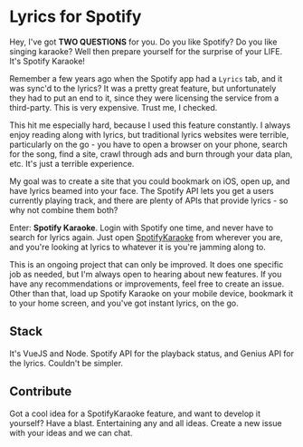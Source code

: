 # Lyrics for Spotify

Hey, I've got **TWO QUESTIONS** for you. Do you like Spotify? Do you like singing karaoke? Well then prepare yourself for the surprise of your LIFE. It's Spotify Karaoke!

Remember a few years ago when the Spotify app had a `Lyrics` tab, and it was sync'd to the lyrics? It was a pretty great feature, but unfortunately they had to put an end to it, since they were licensing the service from a third-party. This is very expensive. Trust me, I checked.

This hit me especially hard, because I used this feature constantly. I always enjoy reading along with lyrics, but traditional lyrics websites were terrible, particularly on the go - you have to open a browser on your phone, search for the song, find a site, crawl through ads and burn through your data plan, etc. It's just a terrible experience.

My goal was to create a site that you could bookmark on iOS, open up, and have lyrics beamed into your face. The Spotify API lets you get a users currently playing track, and there are plenty of APIs that provide lyrics - so why not combine them both?

Enter: **Spotify Karaoke**. Login with Spotify one time, and never have to search for lyrics again. Just open [SpotifyKaraoke](https://www.spotifykaraoke.com) from wherever you are, and you're looking at lyrics to whatever it is you're jamming along to.

This is an ongoing project that can only be improved. It does one specific job as needed, but I'm always open to hearing about new features. If you have any recommendations or improvements, feel free to create an issue. Other than that, load up Spotify Karaoke on your mobile device, bookmark it to your home screen, and you've got instant lyrics, on the go.

## Stack

It's VueJS and Node. Spotify API for the playback status, and Genius API for the lyrics. Couldn't be simpler.

## Contribute

Got a cool idea for a SpotifyKaraoke feature, and want to develop it yourself? Have a blast. Entertaining any and all ideas. Create a new issue with your ideas and we can chat.
